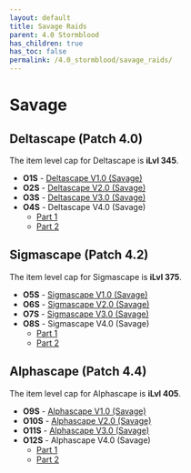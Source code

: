 ```yaml
---
layout: default
title: Savage Raids
parent: 4.0 Stormblood
has_children: true
has_toc: false
permalink: /4.0_stormblood/savage_raids/
---
```


# Savage

## Deltascape (Patch 4.0)

The item level cap for Deltascape is **iLvl 345**.

- **O1S** - [Deltascape V1.0 (Savage)](o1s/README.md)
- **O2S** - [Deltascape V2.0 (Savage)](o2s/README.md)
- **O3S** - [Deltascape V3.0 (Savage)](o3s/README.md)
- **O4S** - Deltascape V4.0 (Savage)
    - [Part 1](o4s_1/README.md)
    - [Part 2](o4s_2/README.md)

## Sigmascape (Patch 4.2)

The item level cap for Sigmascape is **iLvl 375**.

- **O5S** - [Sigmascape V1.0 (Savage)](o5s/README.md)
- **O6S** - [Sigmascape V2.0 (Savage)](o6s/README.md)
- **O7S** - [Sigmascape V3.0 (Savage)](o7s/README.md)
- **O8S** - Sigmascape V4.0 (Savage)
    - [Part 1](o8s_1/README.md)
    - [Part 2](o8s_2/README.md)

## Alphascape (Patch 4.4)

The item level cap for Alphascape is **iLvl 405**.

- **O9S** - [Alphascape V1.0 (Savage)](o9s/README.md)
- **O10S** - [Alphascape V2.0 (Savage)](o10s/README.md)
- **O11S** - [Alphascape V3.0 (Savage)](o11s/README.md)
- **O12S** - Alphascape V4.0 (Savage)
    - [Part 1](o12s_1/README.md)
    - [Part 2](o12s_2/README.md)
